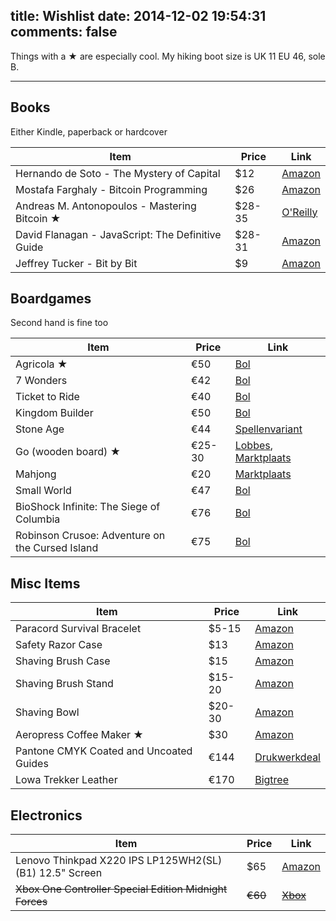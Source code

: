 title: Wishlist
date: 2014-12-02 19:54:31
comments: false
---
Things with a &#9733; are especially cool. My hiking boot size is UK 11 EU 46, sole B.

---

## Books

Either Kindle, paperback or hardcover

| Item         | Price  | Link
|--------------|--------|-----
| Hernando de Soto - The Mystery of Capital | $12 | [Amazon](http://www.amazon.com/Mystery-Capital-Hernando-Soto-ebook/dp/B004FV4XTE/)
| Mostafa Farghaly - Bitcoin Programming | $26 | [Amazon](http://www.amazon.com/Bitcoin-Programming-Mostafa-Farghaly/dp/1500176826/)
| Andreas M. Antonopoulos - Mastering Bitcoin &#9733; | $28-35 | [O'Reilly](http://shop.oreilly.com/product/0636920032281.do)
| David Flanagan - JavaScript: The Definitive Guide | $28-31 | [Amazon](http://www.amazon.com/JavaScript-Definitive-Guide-Activate-Guides-ebook/dp/B004XQX4K0/)
| Jeffrey Tucker - Bit by Bit | $9 | [Amazon](http://www.amazon.com/Bit-How-P2P-Freeing-World-ebook/dp/B0S085TRS/)

## Boardgames

Second hand is fine too

| Item         | Price  | Link
|--------------|--------|-----
| Agricola &#9733; | €50 | [Bol](http://www.bol.com/nl/p/agricola-bordspel/1004004006487377/)
| 7 Wonders | €42 | [Bol](http://www.bol.com/nl/p/7-wonders/1004004013677699/)
| Ticket to Ride | €40 | [Bol](http://www.bol.com/nl/p/ticket-to-ride-bordspel/1004004006510340/)
| Kingdom Builder | €50 | [Bol](http://www.bol.com/nl/p/kingdom-builder-bordspel/1004004012332716)
| Stone Age | €44 | [Spellenvariant](http://www.spellenvariant.nl/stone-age.html)
| Go (wooden board) &#9733; | €25-30 | [Lobbes](http://www.lobbes.nl/speelgoed/houten-speelgoed/spellen-van-hout/detail/5299678-houten-go-strategisch-denkspel), [Marktplaats](http://www.marktplaats.nl/a/hobby-en-vrije-tijd/gezelschapsspellen-bordspellen/m883059021-japans-bordspel-go.html)
| Mahjong | €20 | [Marktplaats](http://www.marktplaats.nl/a/hobby-en-vrije-tijd/gezelschapsspellen-bordspellen/m884786134-authentiek-mahjong-spel.html)
| Small World | €47 | [Bol](http://www.bol.com/nl/p/small-world-bordspel/1004004007254761/)
| BioShock Infinite: The Siege of Columbia | €76 | [Bol](http://www.bol.com/nl/p/bioshock-infinite-board-game/9200000022203029/)
| Robinson Crusoe: Adventure on the Cursed Island | €75 | [Bol](http://www.bol.com/nl/p/robinson-crusoe-adv-on-cursed/9200000018019332)

## Misc Items

| Item         | Price  | Link
|--------------|--------|-----
| Paracord Survival Bracelet | $5-15 | [Amazon](http://www.amazon.com/gp/product/B005ED102U/)
| Safety Razor Case | $13 | [Amazon](http://www.amazon.com/Genuine-Safety-Razor-Protective-Parker/dp/B001O8NCI4/)
| Shaving Brush Case | $15 | [Amazon](http://www.amazon.com/Genuine-Leather-Shaving-Protective-Travel/dp/B005M3B8W4/)
| Shaving Brush Stand | $15-20 | [Amazon](http://www.amazon.com/Escali-Deluxe-Chrome-Razor-Brush/dp/B00A3LVMMQ/)
| Shaving Bowl | $20-30 | [Amazon](http://www.amazon.com/Edwin-Jagger-Porcelain-Shaving-Handle/dp/B000FIH8XO/)
| Aeropress Coffee Maker &#9733; | $30 | [Amazon](http://www.amazon.com/AeroPress-Coffee-Espresso-Maker-Filters/dp/B001HBCVX0/)
| Pantone CMYK Coated and Uncoated Guides | €144 | [Drukwerkdeal](http://www.drukwerkdeal.nl/nl/producten/drukwerk/pantone_producten)
| Lowa Trekker Leather | €170 | [Bigtree](http://www.bigtree.nl/avontuur-en-outdoor-uitrusting/lowa-trekker-trekkingschoenen-bruin-grijs-fid-54378.html)

## Electronics

| Item         | Price  | Link
|--------------|--------|-----
| Lenovo Thinkpad X220 IPS LP125WH2(SL)(B1) 12.5" Screen | $65 | [Amazon](http://www.amazon.com/X220-IPS-LP125WH2-SL-REPLACEMENT/dp/B005CV9KS0/)
| ~~Xbox One Controller Special Edition Midnight Forces~~ | ~~€60~~ | [~~Xbox~~](http://www.xbox.com/nl-NL/xbox-one/accessories/controllers/wireless-controller/midnight-forces-controller)